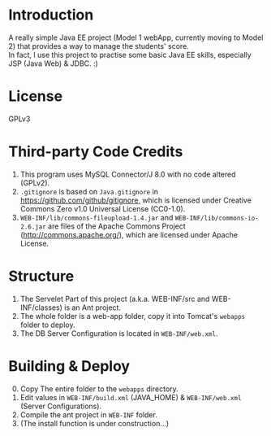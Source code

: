 # Introduction
A really simple Java EE project (Model 1 webApp, currently moving to Model 2) that provides a way to manage the students' score.<br />
In fact, I use this project to practise some basic Java EE skills, especially JSP (Java Web) & JDBC. :)

# License
GPLv3

# Third-party Code Credits
1. This program uses MySQL Connector/J 8.0 with no code altered (GPLv2). <br />
2. `.gitignore` is based on `Java.gitignore` in https://github.com/github/gitignore, which is licensed under Creative Commons Zero v1.0 Universal License (CC0-1.0).
3. `WEB-INF/lib/commons-fileupload-1.4.jar` and `WEB-INF/lib/commons-io-2.6.jar` are files of the Apache Commons Project (http://commons.apache.org/), which are licensed under Apache License.

# Structure
1. The Servelet Part of this project (a.k.a. WEB-INF/src and WEB-INF/classes) is an Ant project.
2. The whole folder is a web-app folder, copy it into Tomcat's `webapps` folder to deploy.
3. The DB Server Configuration is located in `WEB-INF/web.xml`.

# Building & Deploy
0. Copy The entire folder to the `webapps` directory.
1. Edit values in `WEB-INF/build.xml` (JAVA_HOME) & `WEB-INF/web.xml` (Server Configurations).
2. Compile the ant project in `WEB-INF` folder.
3. (The install function is under construction...)